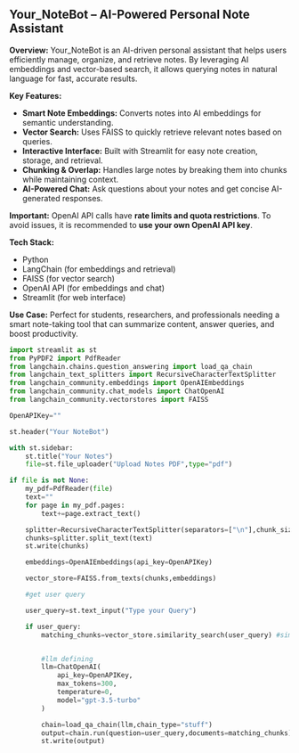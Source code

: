 ## **Your\_NoteBot – AI-Powered Personal Note Assistant**

**Overview:**
Your\_NoteBot is an AI-driven personal assistant that helps users efficiently manage, organize, and retrieve notes. By leveraging AI embeddings and vector-based search, it allows querying notes in natural language for fast, accurate results.

**Key Features:**

* **Smart Note Embeddings:** Converts notes into AI embeddings for semantic understanding.
* **Vector Search:** Uses FAISS to quickly retrieve relevant notes based on queries.
* **Interactive Interface:** Built with Streamlit for easy note creation, storage, and retrieval.
* **Chunking & Overlap:** Handles large notes by breaking them into chunks while maintaining context.
* **AI-Powered Chat:** Ask questions about your notes and get concise AI-generated responses.

**Important:**
OpenAI API calls have **rate limits and quota restrictions**. To avoid issues, it is recommended to **use your own OpenAI API key**.

**Tech Stack:**

* Python
* LangChain (for embeddings and retrieval)
* FAISS (for vector search)
* OpenAI API (for embeddings and chat)
* Streamlit (for web interface)

**Use Case:**
Perfect for students, researchers, and professionals needing a smart note-taking tool that can summarize content, answer queries, and boost productivity.

```py
import streamlit as st
from PyPDF2 import PdfReader
from langchain.chains.question_answering import load_qa_chain
from langchain_text_splitters import RecursiveCharacterTextSplitter
from langchain_community.embeddings import OpenAIEmbeddings
from langchain_community.chat_models import ChatOpenAI
from langchain_community.vectorstores import FAISS

OpenAPIKey=""

st.header("Your NoteBot")

with st.sidebar:
    st.title("Your Notes")
    file=st.file_uploader("Upload Notes PDF",type="pdf")

if file is not None:
    my_pdf=PdfReader(file)
    text=""
    for page in my_pdf.pages:
        text+=page.extract_text()

    splitter=RecursiveCharacterTextSplitter(separators=["\n"],chunk_size=200,chunk_overlap=50)
    chunks=splitter.split_text(text)
    st.write(chunks)

    embeddings=OpenAIEmbeddings(api_key=OpenAPIKey)

    vector_store=FAISS.from_texts(chunks,embeddings)

    #get user query

    user_query=st.text_input("Type your Query")

    if user_query:
        matching_chunks=vector_store.similarity_search(user_query) #similarity_search converts user query into embedding


        #llm defining
        llm=ChatOpenAI(
            api_key=OpenAPIKey,
            max_tokens=300,
            temperature=0,
            model="gpt-3.5-turbo"
        )

        chain=load_qa_chain(llm,chain_type="stuff")
        output=chain.run(question=user_query,documents=matching_chunks)
        st.write(output)





